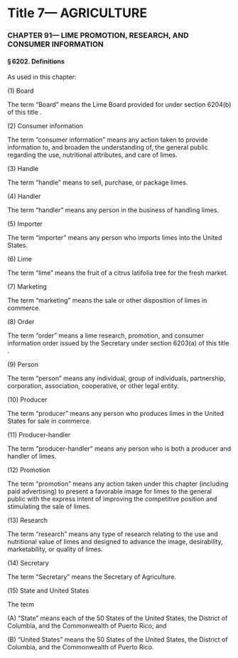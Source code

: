 
# Title 7— AGRICULTURE
### CHAPTER 91— LIME PROMOTION, RESEARCH, AND CONSUMER INFORMATION
#### § 6202. Definitions

As used in this chapter:

(1) Board

The term “Board” means the Lime Board provided for under section 6204(b) of this title .

(2) Consumer information

The term “consumer information” means any action taken to provide information to, and broaden the understanding of, the general public regarding the use, nutritional attributes, and care of limes.

(3) Handle

The term “handle” means to sell, purchase, or package limes.

(4) Handler

The term “handler” means any person in the business of handling limes.

(5) Importer

The term “importer” means any person who imports limes into the United States.

(6) Lime

The term “lime” means the fruit of a citrus latifolia tree for the fresh market.

(7) Marketing

The term “marketing” means the sale or other disposition of limes in commerce.

(8) Order

The term “order” means a lime research, promotion, and consumer information order issued by the Secretary under section 6203(a) of this title .

(9) Person

The term “person” means any individual, group of individuals, partnership, corporation, association, cooperative, or other legal entity.

(10) Producer

The term “producer” means any person who produces limes in the United States for sale in commerce.

(11) Producer-handler

The term “producer-handler” means any person who is both a producer and handler of limes.

(12) Promotion

The term “promotion” means any action taken under this chapter (including paid advertising) to present a favorable image for limes to the general public with the express intent of improving the competitive position and stimulating the sale of limes.

(13) Research

The term “research” means any type of research relating to the use and nutritional value of limes and designed to advance the image, desirability, marketability, or quality of limes.

(14) Secretary

The term “Secretary” means the Secretary of Agriculture.

(15) State and United States

The term

(A) “State” means each of the 50 States of the United States, the District of Columbia, and the Commonwealth of Puerto Rico; and

(B) “United States” means the 50 States of the United States, the District of Columbia, and the Commonwealth of Puerto Rico.
